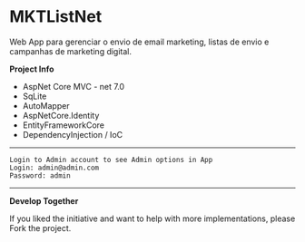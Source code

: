 # MKTListNet
Web App para gerenciar o envio de email marketing, listas de envio e campanhas de marketing digital.

**Project Info**
- AspNet Core MVC - net 7.0
- SqLite
- AutoMapper
- AspNetCore.Identity
- EntityFrameworkCore
- DependencyInjection / IoC

-------------------------

```
Login to Admin account to see Admin options in App
Login: admin@admin.com
Password: admin
```

-------------------------
**Develop Together**

If you liked the initiative and want to help with more implementations, please Fork the project.
